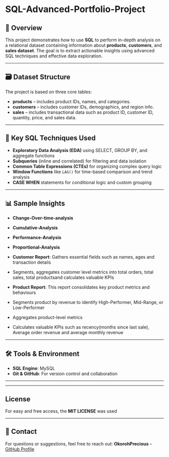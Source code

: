 # SQL-Advanced-Portfolio-Project

## 📘 Overview
This project demonstrates how to use **SQL** to perform in-depth analysis on a relational dataset containing information about **products**, **customers**, and **sales dataset**. The goal is to extract actionable insights using advanced SQL techniques and effective data exploration.

---

## 🗃️ Dataset Structure
The project is based on three core tables:
- **products** – includes product IDs, names, and categories.
- **customers** – includes customer IDs, demographics, and region info.
- **sales** – includes transactional data such as product ID, customer ID, quantity, price, and sales data.

---

## 🔧 Key SQL Techniques Used
- **Exploratory Data Analysis (EDA)** using SELECT, GROUP BY, and aggregate functions
- **Subqueries** (inline and correlated) for filtering and data isolation
- **Common Table Expressions (CTEs)** for organizing complex query logic
- **Window Functions** like `LAG()` for time-based comparison and trend analysis
- **CASE WHEN** statements for conditional logic and custom grouping

---

## 📊 Sample Insights
- **Change-Over-time-analysis**
- **Cumulative-Analysis**
- **Performance-Analysis**
- **Proportional-Analysis**
- **Customer Report**: Gathers essential fields such as names, ages and transaction details
- Segments, aggregates customer level metrics into total orders, total sales, total productsand calculates valuable KPIs
  
- **Product Report**: This report consolidates key product metrics and behaviours 
- Segments product by revenue to identify High-Performer, Mid-Range, or Low-Performer
- Aggregates product-level metrics
- Calculates valuable KPIs such as recency(months since last sale), Average order revenue and average monthly revenue 

---

## 🛠️ Tools & Environment
- **SQL Engine**: MySQL
- **Git & GitHub**: For version control and collaboration

---


---

## License
For easy and free access, the **MIT LICENSE** was used

---

## 📮 Contact
For questions or suggestions, feel free to reach out:
**OkorohPrecious** – [GitHub Profile](https://github.com/DataByPrecious)  



